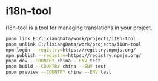 # i18n-tool

i18n-tool is a tool for managing translations in your project.

```bash
pnpm link E:/lixiangData/work/projects/i18n-tool
pnpm unlink E:/lixiangData/work/projects/i18n-tool
npm login --registry=https://registry.npmjs.org/
npm publish --registry=https://registry.npmjs.org/
pnpm dev --COUNTRY china --ENV test
pnpm build --COUNTRY china --ENV test
pnpm preview --COUNTRY china --ENV test
```
